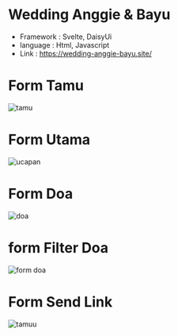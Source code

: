 # Wedding Anggie & Bayu

- Framework : Svelte, DaisyUi
- language  : Html, Javascript
- Link      : https://wedding-anggie-bayu.site/

# Form Tamu 

![tamu](https://user-images.githubusercontent.com/70549506/209316661-c781fd31-736b-485b-ac87-11b2bd5b0e0b.PNG)

# Form Utama

![ucapan](https://user-images.githubusercontent.com/70549506/209316806-34ffcdf7-5585-4f6a-acba-9cb142be234b.PNG)

# Form Doa

![doa](https://user-images.githubusercontent.com/70549506/209316899-efa47334-1473-4ee8-8387-0615ee68de77.PNG)

# form Filter Doa

![form doa](https://user-images.githubusercontent.com/70549506/209317069-8628b528-ee78-436a-bda4-a7185d30dde1.PNG)

# Form Send Link

![tamuu](https://user-images.githubusercontent.com/70549506/209317137-4b20cb78-7a8b-4bbd-9da0-195b3e007a74.PNG)
